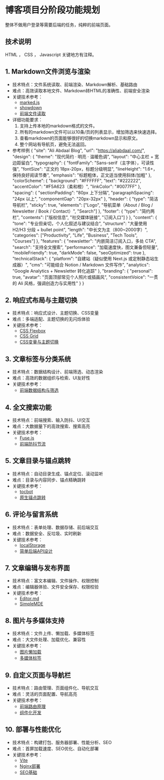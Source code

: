 # 博客项目分阶段功能规划

整体不做用户登录等需要后端的任务，纯粹的前端页面。

## 技术说明
HTML ， CSS ， Javascript
关键地方有注释。

## 1. Markdown文件浏览与渲染
- 技术特点：文件系统读取、前端渲染、Markdown解析、基础路由
- 难点：高效读取本地文件、Markdown转HTML的准确性、前端安全渲染
- 关键技术参考：
  - [marked.js](https://github.com/markedjs/marked)
  - [showdown](https://github.com/showdownjs/showdown)
  - [前端文件读取](https://developer.mozilla.org/zh-CN/docs/Web/API/FileReader)
- 详细功能要求：
  1. 支持上传本地的markdown格式的文件。
  2. 所有的markdown文件可以以10条/页的列表显示，增加筛选来快速选择。
  3. 查看markdown的页面能够很好的切换markdown显示和原文。
  4. 整个网站有导航页，避免无法返回。
- 参考样例
{
  "site": "Ali Abdaal Blog",
  "url": "https://aliabdaal.com/",
  "design": {
    "theme": "现代简约 · 明亮 · 温暖色调",
    "layout": "中心主栏 + 宽边距留白",
    "typography": {
      "fontFamily": "Sans-serif（主字体），可读性强",
      "fontSize": "正文约 18px-20px，标题分级明显",
      "lineHeight": "1.6+，保持良好阅读节奏",
      "emphasis": "标题粗体，正文适当使用斜体/加粗"
    },
    "colorScheme": {
      "background": "#FFFFFF",
      "text": "#222222",
      "accentColor": "#F5A623（柔和橙）",
      "linkColor": "#0077FF"
    },
    "spacing": {
      "sectionPadding": "80px 上下分隔",
      "paragraphSpacing": "24px 以上",
      "componentGap": "20px-32px"
    },
    "header": {
      "type": "简洁导航栏",
      "sticky": true,
      "elements": ["Logo", "导航菜单（About / Blog / Newsletter / Book / Contact）", "Search"]
    },
    "footer": {
      "type": "简约两栏",
      "contents": ["版权信息", "社交媒体链接", "订阅入口"]
    }
  },
  "content": {
    "tone": "专业但亲切，个人化叙述与建议结合",
    "structure": "大量使用 H2/H3 分段 + bullet point",
    "length": "中长文为主（800~2000字）",
    "categories": ["Productivity", "Life", "Business", "Tech Tools", "Courses"]
  },
  "features": {
    "newsletter": "内嵌简洁订阅入口，多处 CTA",
    "search": "支持全文搜索",
    "performance": "加载速度快，图文兼备但轻量",
    "mobileFriendly": true,
    "darkMode": false,
    "seoOptimized": true
  },
  "technicalStack": {
    "platform": "自建站（疑似使用 Next.js 或定制静态站生成器）",
    "cms": "可能结合 Notion / Markdown 文件写作",
    "analytics": "Google Analytics + Newsletter 转化追踪"
  },
  "branding": {
    "personal": true,
    "avatar": "页面顶部常见个人照片或插画风",
    "consistentVoice": "一贯的 Ali 风格，强调创造力与实用性"
  }
}


## 2. 响应式布局与主题切换
- 技术特点：响应式设计、主题切换、CSS变量
- 难点：多端适配、主题切换的无闪烁体验
- 关键技术参考：
  - [CSS Flexbox](https://css-tricks.com/snippets/css/a-guide-to-flexbox/)
  - [CSS Grid](https://css-tricks.com/snippets/css/complete-guide-grid/)
  - [CSS变量与主题切换](https://css-tricks.com/a-complete-guide-to-dark-mode-on-the-web/)

## 3. 文章标签与分类系统
- 技术特点：数据结构设计、前端筛选、动态渲染
- 难点：高效的数据组织与检索、UI友好性
- 关键技术参考：
  - [前端数据结构与筛选](https://developer.mozilla.org/zh-CN/docs/Web/JavaScript/Reference/Global_Objects/Array/filter)

## 4. 全文搜索功能
- 技术特点：前端搜索、输入防抖、UI交互
- 难点：大数据量下的高效搜索、搜索高亮
- 关键技术参考：
  - [Fuse.js](https://fusejs.io/)
  - [前端防抖节流](https://juejin.cn/post/6844904094281234440)

## 5. 文章目录与锚点跳转
- 技术特点：自动目录生成、锚点定位、滚动监听
- 难点：目录与内容同步、锚点精确跳转
- 关键技术参考：
  - [tocbot](https://tscanlin.github.io/tocbot/)
  - [原生锚点跳转](https://developer.mozilla.org/zh-CN/docs/Web/HTML/Element/a#%E9%94%9A%E7%82%B9)

## 6. 评论与留言系统
- 技术特点：表单处理、数据存储、前后端交互
- 难点：数据安全、反垃圾、实时刷新
- 关键技术参考：
  - [localStorage](https://developer.mozilla.org/zh-CN/docs/Web/API/Window/localStorage)
  - [简单后端API设计](https://expressjs.com/zh-cn/)

## 7. 文章编辑与发布界面
- 技术特点：富文本编辑、文件操作、权限控制
- 难点：编辑器体验、文件安全保存、权限校验
- 关键技术参考：
  - [Editor.md](https://pandao.github.io/editor.md/)
  - [SimpleMDE](https://simplemde.com/)

## 8. 图片与多媒体支持
- 技术特点：文件上传、懒加载、多媒体标签
- 难点：大文件处理、加载优化、兼容性
- 关键技术参考：
  - [图片懒加载](https://developer.mozilla.org/zh-CN/docs/Web/API/Intersection_Observer_API)
  - [多媒体标签](https://developer.mozilla.org/zh-CN/docs/Web/HTML/Element/video)

## 9. 自定义页面与导航栏
- 技术特点：路由管理、页面组件化、导航交互
- 难点：灵活的页面配置、导航高亮
- 关键技术参考：
  - [前端路由原理](https://juejin.cn/post/6844904094281234440)
  - [组件化开发](https://cn.vuejs.org/guide/introduction.html)

## 10. 部署与性能优化
- 技术特点：构建打包、服务器部署、性能分析、SEO
- 难点：首屏加载速度、SEO优化、自动化部署
- 关键技术参考：
  - [Vite](https://vitejs.dev/)
  - [Nginx部署](https://www.nginx.com/resources/wiki/)
  - [SEO基础](https://developers.google.com/search/docs/fundamentals/seo-starter-guide?hl=zh-cn)
